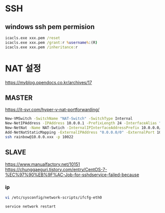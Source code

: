 # SSH

## windows ssh pem permision
```cmd
icacls.exe xxx.pem /reset
icacls.exe xxx.pem /grant:r %username%:(R)
icacls.exe xxx.pem /inheritance:r
```

# NAT 설정
https://myblog.opendocs.co.kr/archives/17

## MASTER
https://it-svr.com/hyper-v-nat-portforwarding/
```bash
New-VMSwitch -SwitchName "NAT-Switch" -SwitchType Internal
New-NetIPAddress -IPAddress 10.0.0.1 -PrefixLength 24 -InterfaceAlias "vEthernet (NAT-Switch)"
New-NetNat -Name NAT-Swtich -InternalIPInterfaceAddressPrefix 10.0.0.0/24
Add-NetNatStaticMapping -ExternalIPAddress "0.0.0.0/0" -ExternalPort 10022 -Protocol TCP -InternalIP…
ssh rainbow@10.0.0.xxx -p 10022
```

## SLAVE
https://www.manualfactory.net/10151
https://chunggaeguri.tistory.com/entry/CentOS-7-%EC%97%90%EB%9F%AC-Job-for-sshdservice-failed-because
### ip
```bash
vi /etc/sysconfig/network-scripts/ifcfg-eth0

service network restart
```